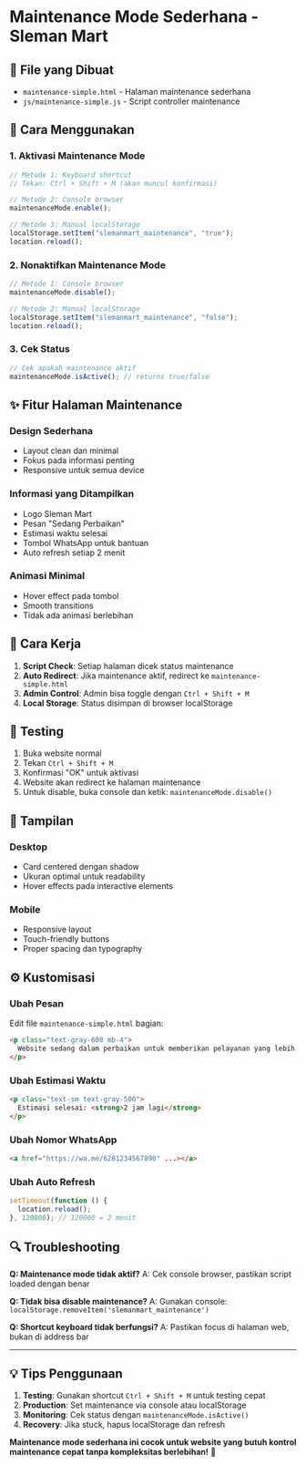 # Maintenance Mode Sederhana - Sleman Mart

## 📄 File yang Dibuat

- `maintenance-simple.html` - Halaman maintenance sederhana
- `js/maintenance-simple.js` - Script controller maintenance

## 🚀 Cara Menggunakan

### 1. Aktivasi Maintenance Mode

```javascript
// Metode 1: Keyboard shortcut
// Tekan: Ctrl + Shift + M (akan muncul konfirmasi)

// Metode 2: Console browser
maintenanceMode.enable();

// Metode 3: Manual localStorage
localStorage.setItem("slemanmart_maintenance", "true");
location.reload();
```

### 2. Nonaktifkan Maintenance Mode

```javascript
// Metode 1: Console browser
maintenanceMode.disable();

// Metode 2: Manual localStorage
localStorage.setItem("slemanmart_maintenance", "false");
location.reload();
```

### 3. Cek Status

```javascript
// Cek apakah maintenance aktif
maintenanceMode.isActive(); // returns true/false
```

## ✨ Fitur Halaman Maintenance

### Design Sederhana

- Layout clean dan minimal
- Fokus pada informasi penting
- Responsive untuk semua device

### Informasi yang Ditampilkan

- Logo Sleman Mart
- Pesan "Sedang Perbaikan"
- Estimasi waktu selesai
- Tombol WhatsApp untuk bantuan
- Auto refresh setiap 2 menit

### Animasi Minimal

- Hover effect pada tombol
- Smooth transitions
- Tidak ada animasi berlebihan

## 🔧 Cara Kerja

1. **Script Check**: Setiap halaman dicek status maintenance
2. **Auto Redirect**: Jika maintenance aktif, redirect ke `maintenance-simple.html`
3. **Admin Control**: Admin bisa toggle dengan `Ctrl + Shift + M`
4. **Local Storage**: Status disimpan di browser localStorage

## 🎯 Testing

1. Buka website normal
2. Tekan `Ctrl + Shift + M`
3. Konfirmasi "OK" untuk aktivasi
4. Website akan redirect ke halaman maintenance
5. Untuk disable, buka console dan ketik: `maintenanceMode.disable()`

## 📱 Tampilan

### Desktop

- Card centered dengan shadow
- Ukuran optimal untuk readability
- Hover effects pada interactive elements

### Mobile

- Responsive layout
- Touch-friendly buttons
- Proper spacing dan typography

## ⚙️ Kustomisasi

### Ubah Pesan

Edit file `maintenance-simple.html` bagian:

```html
<p class="text-gray-600 mb-4">
  Website sedang dalam perbaikan untuk memberikan pelayanan yang lebih baik.
</p>
```

### Ubah Estimasi Waktu

```html
<p class="text-sm text-gray-500">
  Estimasi selesai: <strong>2 jam lagi</strong>
</p>
```

### Ubah Nomor WhatsApp

```html
<a href="https://wa.me/6281234567890" ...></a>
```

### Ubah Auto Refresh

```javascript
setTimeout(function () {
  location.reload();
}, 120000); // 120000 = 2 menit
```

## 🔍 Troubleshooting

**Q: Maintenance mode tidak aktif?**
A: Cek console browser, pastikan script loaded dengan benar

**Q: Tidak bisa disable maintenance?**
A: Gunakan console: `localStorage.removeItem('slemanmart_maintenance')`

**Q: Shortcut keyboard tidak berfungsi?**
A: Pastikan focus di halaman web, bukan di address bar

---

## 💡 Tips Penggunaan

1. **Testing**: Gunakan shortcut `Ctrl + Shift + M` untuk testing cepat
2. **Production**: Set maintenance via console atau localStorage
3. **Monitoring**: Cek status dengan `maintenanceMode.isActive()`
4. **Recovery**: Jika stuck, hapus localStorage dan refresh

**Maintenance mode sederhana ini cocok untuk website yang butuh kontrol maintenance cepat tanpa kompleksitas berlebihan!** 🚀
